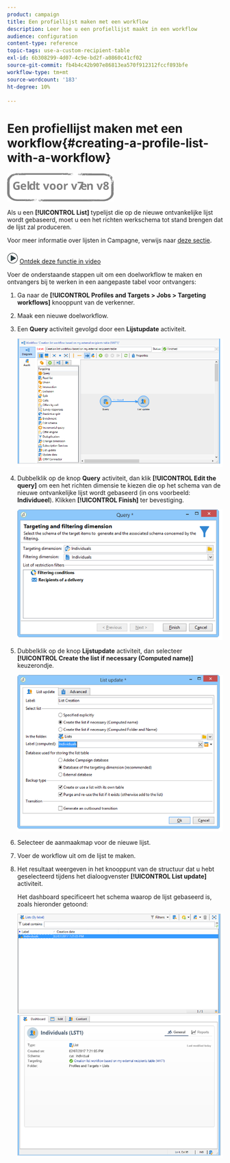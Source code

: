 ```yaml
---
product: campaign
title: Een profiellijst maken met een workflow
description: Leer hoe u een profiellijst maakt in een workflow
audience: configuration
content-type: reference
topic-tags: use-a-custom-recipient-table
exl-id: 6b308299-4d07-4c9e-bd2f-a0860c41cf02
source-git-commit: fb4b4c42b907e86813ea570f912312fccf893bfe
workflow-type: tm+mt
source-wordcount: '183'
ht-degree: 10%

---
```


# Een profiellijst maken met een workflow{#creating-a-profile-list-with-a-workflow}

![](../../assets/common.svg)

Als u een **[!UICONTROL List]** typelijst die op de nieuwe ontvankelijke lijst wordt gebaseerd, moet u een het richten werkschema tot stand brengen dat de lijst zal produceren.

Voor meer informatie over lijsten in Campagne, verwijs naar [deze sectie](../../platform/using/creating-and-managing-lists.md#about-lists-in-adobe-campaign).

![](assets/do-not-localize/how-to-video.png) [Ontdek deze functie in video](../../platform/using/creating-and-managing-lists.md#create-list-in-a-wf-video)

Voer de onderstaande stappen uit om een doelworkflow te maken en ontvangers bij te werken in een aangepaste tabel voor ontvangers:

1. Ga naar de **[!UICONTROL Profiles and Targets > Jobs > Targeting workflows]** knooppunt van de verkenner.
1. Maak een nieuwe doelworkflow.
1. Een **Query** activiteit gevolgd door een **Lijstupdate** activiteit.

   ![](assets/mapping_create_list_workflow01.png)

1. Dubbelklik op de knop **Query** activiteit, dan klik **[!UICONTROL Edit the query]** om een het richten dimensie te kiezen die op het schema van de nieuwe ontvankelijke lijst wordt gebaseerd (in ons voorbeeld: **Individueel**). Klikken **[!UICONTROL Finish]** ter bevestiging.

   ![](assets/mapping_create_list_workflow03.png)

1. Dubbelklik op de knop **Lijstupdate** activiteit, dan selecteer **[!UICONTROL Create the list if necessary (Computed name)]** keuzerondje.

   ![](assets/mapping_create_list_workflow02.png)

1. Selecteer de aanmaakmap voor de nieuwe lijst.
1. Voer de workflow uit om de lijst te maken.
1. Het resultaat weergeven in het knooppunt van de structuur dat u hebt geselecteerd tijdens het dialoogvenster **[!UICONTROL List update]** activiteit.

   Het dashboard specificeert het schema waarop de lijst gebaseerd is, zoals hieronder getoond:

   ![](assets/mapping_list_view.png)
